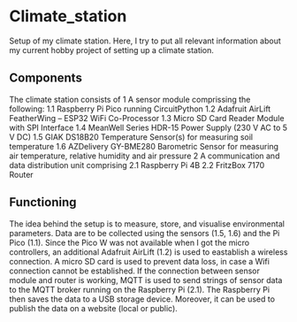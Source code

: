 # Climate_station
Setup of my climate station. Here, I try to put all relevant information about my current hobby project of setting up a climate station.

## Components
The climate station consists of
1 A sensor module comprissing the following:
1.1 Raspberry Pi Pico running CircuitPython
1.2 Adafruit AirLift FeatherWing – ESP32 WiFi Co-Processor
1.3 Micro SD Card Reader Module with SPI Interface
1.4 MeanWell Series HDR-15 Power Supply (230 V AC to 5 V DC)
1.5 GIAK DS18B20 Temperature Sensor(s) for measuring soil temperature
1.6 AZDelivery GY-BME280 Barometric Sensor for measuring air temperature, relative humidity and air pressure
2 A communication and data distribution unit comprising
2.1 Raspberry Pi 4B
2.2 FritzBox 7170 Router

## Functioning
The idea behind the setup is to measure, store, and visualise environmental parameters. Data are to be collected using the sensors (1.5, 1.6) and the Pi Pico (1.1). Since the Pico W was not available when I got the micro controllers, an additional Adafruit AirLift (1.2) is used to eastablish a wireless connection. A micro SD card is used to prevent data loss, in case a Wifi connection cannot be established.
If the connection between sensor module and router is working, MQTT is used to send strings of sensor data to the MQTT broker running on the Raspberry Pi (2.1).
The Raspberry Pi then saves the data to a USB storage device. Moreover, it can be used to publish the data on a website (local or public).
